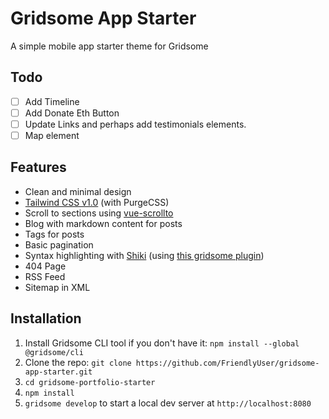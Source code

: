 # Gridsome App Starter

A simple mobile app starter theme for Gridsome

## Todo

- [ ] Add Timeline
- [ ] Add Donate Eth Button
- [ ] Update Links and perhaps add testimonials elements.
- [ ] Map element

## Features

- Clean and minimal design
- [Tailwind CSS v1.0](https://tailwindcss.com) (with PurgeCSS)
- Scroll to sections using [vue-scrollto](https://github.com/rigor789/vue-scrollto)
- Blog with markdown content for posts
- Tags for posts
- Basic pagination
- Syntax highlighting with [Shiki](https://shiki.matsu.io) (using [this gridsome plugin](https://gridsome.org/plugins/gridsome-plugin-remark-shiki))
- 404 Page
- RSS Feed
- Sitemap in XML

## Installation

1. Install Gridsome CLI tool if you don't have it: `npm install --global @gridsome/cli`
1. Clone the repo: `git clone https://github.com/FriendlyUser/gridsome-app-starter.git`
1. `cd gridsome-portfolio-starter`
1. `npm install`
1. `gridsome develop` to start a local dev server at `http://localhost:8080`
